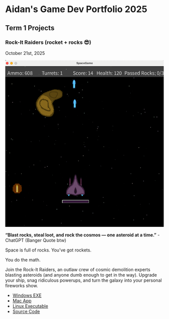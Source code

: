 # Aidan's Game Dev Portfolio 2025

## Term 1 Projects

### Rock-It Raiders (rocket + rocks 😎)
October 21st, 2025

![SpaceGame](https://github.com/GeraldZ-o/portfolio/blob/main/images/spacegame.png?raw=true)

**“Blast rocks, steal loot, and rock the cosmos — one asteroid at a time.”** - ChatGPT (Banger Quote btw)

Space is full of rocks. You’ve got rockets.

You do the math.

Join the Rock-It Raiders, an outlaw crew of cosmic demolition experts blasting asteroids (and anyone dumb enough to get in the way). Upgrade your ship, snag ridiculous powerups, and turn the galaxy into your personal fireworks show.

* [Windows EXE](https://github.com/GeraldZ-o/portfolio/blob/main/src/SpaceGame/windows-amd64.zip)
* [Mac App](https://github.com/GeraldZ-o/portfolio/blob/main/src/SpaceGame/macos-x86_64.zip)
* [Linux Executable]()
* [Source Code](https://github.com/GeraldZ-o/portfolio/tree/main/src/SpaceGame)
